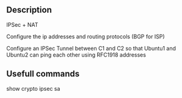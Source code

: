 ## Description

IPSec + NAT

Configure the ip addresses and routing protocols (BGP for ISP)

Configure an IPSec Tunnel between C1 and C2 so that Ubuntu1 and Ubuntu2 can ping each other using RFC1918 addresses

## Usefull commands

show crypto ipsec sa
